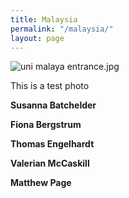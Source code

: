 ```yaml
---
title: Malaysia
permalink: "/malaysia/"
layout: page
---
```


![uni malaya entrance.jpg](/uploads/uni%20malaya%20entrance.jpg)

This is a test photo

**Susanna Batchelder**

**Fiona Bergstrum**

**Thomas Engelhardt**

**Valerian McCaskill**

**Matthew Page**